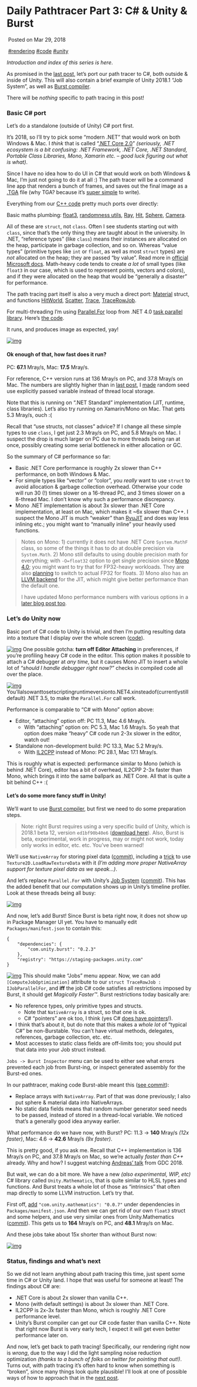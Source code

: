 ﻿# Daily Pathtracer Part 3: C# & Unity & Burst

​         Posted on                    Mar 29, 2018                

​                  [#rendering](http://aras-p.info/tags/rendering)                  [#code](http://aras-p.info/tags/code)                  [#unity](http://aras-p.info/tags/unity)                

*Introduction and index of this series is here*.

As promised in the [last post](http://aras-p.info/blog/2018/03/28/Daily-Pathtracer-Part-2-Fix-Stupid/), let’s port our path tracer to C#, both outside & inside of Unity. This will also contain a brief example of Unity 2018.1 “Job System”, as well as [Burst compiler](https://www.twitch.tv/videos/242024723?t=01h34m26s).

There will be *nothing* specific to path tracing in this post!

### Basic C# port

Let’s do a standalone (outside of Unity) C# port first.

It’s 2018, so I’ll try to pick some “modern .NET” that would work on both Windows & Mac. I *think* that is called “[.NET Core 2.0](https://en.wikipedia.org/wiki/.NET_Framework#.NET_Core)” *(seriously, .NET ecosystem is a bit confusing: .NET Framework, .NET Core, .NET Standard, Portable Class Libraries, Mono, Xamarin etc. – good luck figuring out what is what)*.

Since I have no idea how to do UI in C# that would work on both Windows & Mac, I’m just not going to do it at all :) The path tracer will be a command line app that renders a bunch of frames, and saves out the final image as a [.TGA](https://en.wikipedia.org/wiki/Truevision_TGA) file (why TGA? because it’s [super simple](https://github.com/aras-p/ToyPathTracer/blob/03-csharp/Cs/Program.cs#L41) to write).

Everything from our [C++ code](http://aras-p.info/blog/2018/03/28/Daily-Pathtracer-Part-1-Initial-C-/) pretty much ports over directly:

Basic maths plumbing: [float3](https://github.com/aras-p/ToyPathTracer/blob/03-csharp/Cs/Maths.cs#L4), [randomness utils](https://github.com/aras-p/ToyPathTracer/blob/03-csharp/Cs/Maths.cs#L60), [Ray](https://github.com/aras-p/ToyPathTracer/blob/03-csharp/Cs/Maths.cs#L96), [Hit](https://github.com/aras-p/ToyPathTracer/blob/03-csharp/Cs/Maths.cs#L111), [Sphere](https://github.com/aras-p/ToyPathTracer/blob/03-csharp/Cs/Maths.cs#L118), [Camera](https://github.com/aras-p/ToyPathTracer/blob/03-csharp/Cs/Maths.cs#L162).

All of these are `struct`, not `class`. Often I see students starting out with `class`, since that’s the only thing they are taught about in the university. In .NET, “reference types” (like `class`) means their instances are allocated on the heap, participate in garbage collection, and so on. Whereas “value types” (primitive types like `int` or `float`, as well as most `struct` types) are *not* allocated on the heap; they are passed “by value”. Read more in [official Microsoft docs](https://docs.microsoft.com/en-us/dotnet/standard/design-guidelines/choosing-between-class-and-struct). Math-heavy code tends to create *a lot* of small types (like `float3` in our case, which is used to represent points, vectors and colors), and if they were allocated on the heap that would be “generally a disaster” for performance.

The path tracing part itself is also a very much a direct port: [Material](https://github.com/aras-p/ToyPathTracer/blob/03-csharp/Cs/Test.cs#L13) struct, and functions [HitWorld](https://github.com/aras-p/ToyPathTracer/blob/03-csharp/Cs/Test.cs#L63), [Scatter](https://github.com/aras-p/ToyPathTracer/blob/03-csharp/Cs/Test.cs#L81), [Trace](https://github.com/aras-p/ToyPathTracer/blob/03-csharp/Cs/Test.cs#L186), [TraceRowJob](https://github.com/aras-p/ToyPathTracer/blob/03-csharp/Cs/Test.cs#L215).

For multi-threading I’m using [Parallel.For](https://msdn.microsoft.com/en-us/library/ff963552.aspx) loop from .NET 4.0 [task parallel library](https://en.wikipedia.org/wiki/Parallel_Extensions). Here’s [the code](https://github.com/aras-p/ToyPathTracer/blob/03-csharp/Cs/Test.cs#L271).

It runs, and produces image as expected, yay!

[
![img](DailyPathtracerPart3C#&Unity&Burst.assets/rt-cs-output.jpg)](http://aras-p.info/img/blog/2018/rt-cs-output.jpg)

#### Ok enough of that, how fast does it run?

PC: **67.1** Mray/s, Mac: **17.5** Mray/s.

For reference, C++ version runs at 136 Mray/s on PC, and 37.8 Mray/s on Mac. The numbers are slightly higher than in [last post](http://aras-p.info/blog/2018/03/28/Daily-Pathtracer-Part-2-Fix-Stupid/), I [made](https://github.com/aras-p/ToyPathTracer/commit/e2aee497f3a8c309fb5735336fe451268903717f) random seed use explicitly passed variable instead of thread local storage.

Note that this is running on “.NET Standard” implementation (JIT, runtime, class libraries). Let’s also try running on Xamarin/Mono on Mac. That gets 5.3 Mray/s, ouch :(

Recall that “use structs, not classes” advice? If I change all these simple types to use `class`, I get just 2.3 Mray/s on PC, and 5.8 Mray/s on Mac. I suspect the drop is much larger on PC due to more threads being ran at once, possibly creating some serial bottleneck in either allocation or GC.

So the summary of C# performance so far:

- Basic .NET Core performance is roughly 2x slower than C++ performance, on both Windows & Mac.
- For simple types like “vector” or “color”, you *really* want to use `struct` to avoid allocation & garbage collection overhead. Otherwise your code will run 30 (!) times slower on a 16-thread PC, and 3 times slower on a 8-thread Mac. I don’t know why such a performance discrepancy.
- Mono .NET implementation is about 3x slower than .NET Core implementation, at least on Mac, which makes it ~6x slower than C++. I suspect the Mono JIT is much “weaker” than [RyuJIT](https://blogs.msdn.microsoft.com/dotnet/tag/ryujit/) and does way less inlining etc.; you might want to “manually inline” your heavily used functions.

> Notes on Mono: 1) currently it does not have .NET Core `System.MathF` class, so some of the things it has to do at double precision via `System.Math`. 2) Mono still defaults to using double precision math for everything; with `-O=float32` option to get single precision since [Mono 4.0](http://www.mono-project.com/docs/about-mono/releases/4.0.0/); you might want to try that for FP32-heavy workloads. They are also [planning](https://github.com/mono/mono/issues/6985) to switch to actual FP32 for floats. 3) Mono also has an [LLVM backend](http://www.mono-project.com/docs/advanced/mono-llvm/) for the JIT, which might give better performance than the default one.
>
> I have updated Mono performance numbers with various options in a [later blog post too](http://aras-p.info/blog/2018/04/16/Daily-Pathtracer-10-Update-CsharpGPU/).

### Let’s do Unity now

Basic port of C# code to Unity is trivial, and then I’m putting resulting data into a texture that I display over the whole screen ([code](https://github.com/aras-p/ToyPathTracer/commit/6ea3d586c373c5dfd1d1a0e220f56c7dcac4e3f8#diff-3c81de7fddb166b1a164a72838d0eb75)).

[
![img](DailyPathtracerPart3C#&Unity&Burst.assets/rt-cs-unity-editor-attach.png)](http://aras-p.info/img/blog/2018/rt-cs-unity-editor-attach.png) One possible gotcha: **turn off Editor Attaching** in preferences, if you’re profiling heavy C# code in the editor. This option makes it possible to attach a C# debugger at *any time*, but it causes Mono JIT to insert a whole lot of *“should I handle debugger right now?”* checks in compiled code all over the place.

[
![img](DailyPathtracerPart3C#&Unity&Burst.assets/rt-cs-unity-scripting-version.png)](http://aras-p.info/img/blog/2018/rt-cs-unity-scripting-version.png)You’llalsowanttosetscriptingruntimeversionto.NET4.xinsteadof(currentlystilldefault) .NET 3.5, to make the `Parallel.For` call work.

Performance is comparable to “C# with Mono” option above:

- Editor, “attaching” option off: PC 11.3, Mac 4.6 Mray/s.  
  - With “attaching” option on: PC 5.3, Mac 1.6 Mray/s. So yeah that option does make “heavy” C# code run 2-3x slower in the editor, watch out!
- Standalone non-development build: PC 13.3, Mac 5.2 Mray/s.  
  - With [IL2CPP](https://docs.unity3d.com/Manual/IL2CPP.html) instead of Mono: PC 28.1, Mac 17.1 Mray/s.

This is roughly what is expected: performance similar to Mono (which is behind .NET Core), editor has a bit of overhead, IL2CPP 2-3x faster than Mono, which brings it into the same ballpark as .NET Core. All that is quite a bit behind C++ :(

#### Let’s do some more fancy stuff in Unity!

We’ll want to use [Burst compiler](https://www.twitch.tv/videos/242024723?t=01h34m26s), but first we need to do some preparation steps.

> Note: right Burst requires using a very specific build of Unity, which is 2018.1 beta 12, version `ed1bf90b40e6` ([download here](https://beta.unity3d.com/download/ed1bf90b40e6/public_download.html)). Also, Burst is beta, experimental, work in progress, may or might not work, today only works in editor, etc. etc. You’ve been warned!

We’ll use `NativeArray` for storing pixel data ([commit](https://github.com/aras-p/ToyPathTracer/commit/6e0f9e3d0268a6fed041a98923a77770ee8bafbb)), including a [trick](https://github.com/aras-p/ToyPathTracer/commit/6e0f9e3d0268a6fed041a98923a77770ee8bafbb#diff-3c81de7fddb166b1a164a72838d0eb75L56) to use `Texture2D.LoadRawTextureData` with it *(I’m adding more proper NativeArray support for texture pixel data as we speak…)*.

And let’s replace `Parallel.For` with Unity’s [Job System](https://github.com/Unity-Technologies/EntityComponentSystemSamples/blob/master/Documentation/content/job_system.md) ([commit](https://github.com/aras-p/ToyPathTracer/commit/3c7ba21efeb222eb7be0f32be2fd1b40b2735bec)). This has the added benefit that our computation shows up in Unity’s timeline profiler. Look at these threads being all busy:

[
![img](DailyPathtracerPart3C#&Unity&Burst.assets/rt-cs-unity-timeline.png)](http://aras-p.info/img/blog/2018/rt-cs-unity-timeline.png)

And now, let’s add Burst! Since Burst is beta right now, it does not show up in Package Manager UI yet. You have to manually edit `Packages/manifest.json` to contain this:

```
{
    "dependencies": {
    	"com.unity.burst": "0.2.3"
    },
    "registry": "https://staging-packages.unity.com"
}
```

[
![img](DailyPathtracerPart3C#&Unity&Burst.assets/rt-cs-unity-jobs.png)](http://aras-p.info/img/blog/2018/rt-cs-unity-jobs.png) This should make “Jobs” menu appear. Now, we can add `[ComputeJobOptimization]` attribute to our `struct TraceRowJob : IJobParallelFor`, and **iff** the job C# code satisfies all restrictions imposed by Burst, it should get *Magically Faster™*. Burst restrictions today basically are:

- No reference types, only primitive types and structs.  
  - Note that `NativeArray` is a struct, so that one is ok.
  - C# “pointers” are ok too, I think (yes C# [does have pointers](https://docs.microsoft.com/en-us/dotnet/csharp/programming-guide/unsafe-code-pointers/)!).
- I think that’s about it, but do note that this makes a *whole lot* of “typical C#” be non-Burstable. You can’t have virtual methods, delegates, references, garbage collection, etc. etc.
- Most accesses to static class fields are off-limits too; you should put that data into your Job struct instead.

`Jobs -> Burst Inspector` menu can be used to either see what errors prevented each job from Burst-ing, or inspect generated assembly for the Burst-ed ones.

In our pathtracer, making code Burst-able meant this ([see commit](https://github.com/aras-p/ToyPathTracer/commit/fbbace917417feb8520774e3462c50142f83817d)):

- Replace arrays with `NativeArray`. Part of that was done previously; I also put sphere & material data into NativeArrays.
- No static data fields means that random number generator seed needs to be passed, instead of stored in a thread-local variable. We noticed that’s a generally good idea anyway earlier.

What performance do we have now, with Burst? PC: 11.3 -> **140** Mray/s *(12x faster)*, Mac: 4.6 -> **42.6** Mray/s *(9x faster)*.

This is pretty good, if you ask me. Recall that C++ implementation is 136 Mray/s on PC, and 37.8 Mray/s on Mac, so we’re actually *faster than C++* already. Why and how? I suggest watching [Andreas’ talk](https://www.twitch.tv/videos/242024723?t=01h34m26s) from GDC 2018.

But wait, we can do a bit more. We have a new *(also experimental, WIP, etc)* C# library called `Unity.Mathematics`, that is quite similar to HLSL types and functions. And Burst treats a whole lot of those as “intrinsics” that often map directly to some LLVM instruction. Let’s try that.

First off, [add](https://github.com/aras-p/ToyPathTracer/commit/ff42b31be7a379396c7fed134718943bf02b88ad#diff-d9d779e2b932fe2d6e914c5dde70c5ac) `"com.unity.mathematics": "0.0.7"` under dependencies in `Packages/manifest.json`. And then we can get rid of our own `float3` struct and some helpers, and use very similar ones from Unity.Mathematics ([commit](https://github.com/aras-p/ToyPathTracer/commit/ff42b31be7a379396c7fed134718943bf02b88ad)). This gets us to **164** Mray/s on PC, and **48.1** Mray/s on Mac.

And these jobs take about 15x shorter than without Burst now:

[
![img](DailyPathtracerPart3C#&Unity&Burst.assets/rt-cs-unity-timeline-burst.png)](http://aras-p.info/img/blog/2018/rt-cs-unity-timeline-burst.png)

### Status, findings and what’s next

So we did not learn anything about path tracing this time, just spent some time in C# or Unity land. I hope that was useful for someone at least! The findings about C# are:

- .NET Core is about 2x slower than vanilla C++.
- Mono (with default settings) is about 3x slower than .NET Core.
- IL2CPP is 2x-3x faster than Mono, which is roughly .NET Core performance level.
- Unity’s Burst compiler can get our C# code faster than vanilla C++. Note that right now Burst is very early tech, I expect it will get even better performance later on.

And now, let’s get back to path tracing! Specifically, our rendering right now is *wrong*, due to the way I did the light sampling noise reduction optimization *(thanks to a bunch of folks on twitter for pointing that out!)*. Turns out, with path tracing it’s often hard to know when something is “broken”, since many things look quite plausible! I’ll look at one of possible ways of how to approach that in the [next post](http://aras-p.info/blog/2018/03/31/Daily-Pathtracer-Part-4-Fixes-Mitsuba/).
